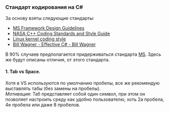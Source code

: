 
### Стандарт кодирования на C# ###

За основу взяты следующие стандарты:  
* [MS Framework Design Guidelines](https://docs.microsoft.com/en-us/dotnet/standard/design-guidelines/index)   
* [NASA C++ Coding Standards and Style Guide](https://ntrs.nasa.gov/search.jsp?R=20080039927)  
* [Linux kernel coding style](https://www.kernel.org/doc/html/v4.10/process/coding-style.html)  
*	[Bill Wagner - Effective C# - Bill Wagner](http://www.thebillwagner.com/Resources)  

В 90% случаев предполагается придерживаться стандарта [MS](https://docs.microsoft.com/en-us/dotnet/standard/design-guidelines/index). Здесь же будут описаны отличия, от этого стандарта.


#### 1. Tab vs Space.  ###
Хотя в VS используются по умолчанию пробелы, все же рекомендую выставлять табы (без замены на пробелы).   
*Мотивация*: Таб представляет собой один символ, при этом он позволяет настроить среду как удобно пользователю, хоть 2а пробела, 4е пробела или даже 8 пробелов.

